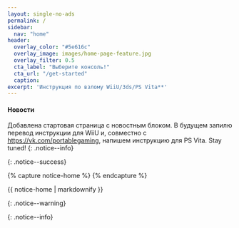 ```yaml
---
layout: single-no-ads
permalink: /
sidebar:
  nav: "home"
header:
  overlay_color: "#5e616c"
  overlay_image: images/home-page-feature.jpg
  overlay_filter: 0.5
  cta_label: "Выберите консоль!"
  cta_url: "/get-started"
  caption:
excerpt: 'Инструкция по взлому WiiU/3ds/PS Vita**'
---
```

#### <a name="what_hombrw" />Новости

Добавлена стартовая страница с новостным блоком. В будущем запилю перевод инструкции для WiiU и, совместно с https://vk.com/portablegaming, напишем инструкцию для PS Vita. Stay tuned!
{: .notice--info}

{: .notice--success}

{% capture notice-home %}
{% endcapture %}

<div class="notice--danger">{{ notice-home | markdownify }}</div>

{: .notice--warning}

{: .notice--info}


